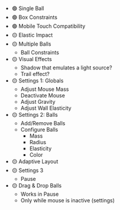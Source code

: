 - 🟢 Single Ball
- 🟢 Box Constraints
- 🟢 Mobile Touch Compatibility
- 🟡 Elastic Impact
- 🟡 Multiple Balls
  - Ball Constraints
- 🟡 Visual Effects
  - Shadow that emulates a light source?
  - Trail effect?
- 🟡 Settings 1: Globals
  - Adjust Mouse Mass
  - Deactivate Mouse
  - Adjust Gravity
  - Adjust Wall Elasticity
- 🟡 Settings 2: Balls
  - Add/Remove Balls
  - Configure Balls
    - Mass
    - Radius
    - Elasticity
    - Color
- 🟡 Adaptive Layout
- 🟡 Settings 3
  - Pause
- 🟡 Drag & Drop Balls
  - Works in Pause
  - Only while mouse is inactive (settings)